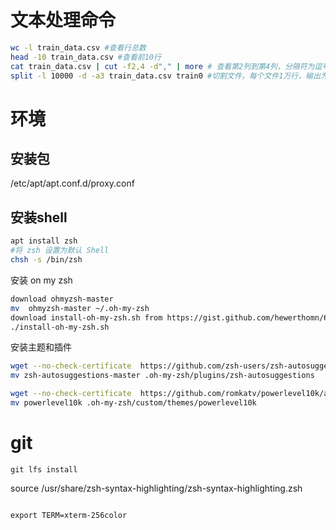 # 文本处理命令

```bash
wc -l train_data.csv #查看行总数
head -10 train_data.csv #查看前10行
cat train_data.csv | cut -f2,4 -d"," | more # 查看第2列到第4列，分隔符为逗号
split -l 10000 -d -a3 train_data.csv train0 #切割文件，每个文件1万行，输出为train0xxx
```

# 环境
## 安装包
/etc/apt/apt.conf.d/proxy.conf

## 安装shell

```bash
apt install zsh
#将 zsh 设置为默认 Shell
chsh -s /bin/zsh
```

安装 on my zsh
```bash
download ohmyzsh-master
mv  ohmyzsh-master ~/.oh-my-zsh
download install-oh-my-zsh.sh from https://gist.github.com/hewerthomn/65bb351bf950470f6c9e6aba8c0c04f1
./install-oh-my-zsh.sh

```


安装主题和插件

```bash
wget --no-check-certificate  https://github.com/zsh-users/zsh-autosuggestions/archive/refs/heads/master.zip
mv zsh-autosuggestions-master .oh-my-zsh/plugins/zsh-autosuggestions

wget --no-check-certificate  https://github.com/romkatv/powerlevel10k/archive/refs/heads/master.zip
mv powerlevel10k .oh-my-zsh/custom/themes/powerlevel10k

```

# git

```
git lfs install
```

source /usr/share/zsh-syntax-highlighting/zsh-syntax-highlighting.zsh
```

export TERM=xterm-256color
